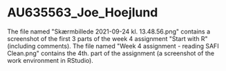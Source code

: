 # AU635563_Joe_Hoejlund

The file named "Skærmbillede 2021-09-24 kl. 13.48.56.png" contains a screenshot of the first 3 parts of the week 4 assignment "Start with R" (including comments).
The file named "Week 4 assignment - reading SAFI Clean.png" contains the 4th. part of the assignment (a screenshot of the work environment in RStudio).
